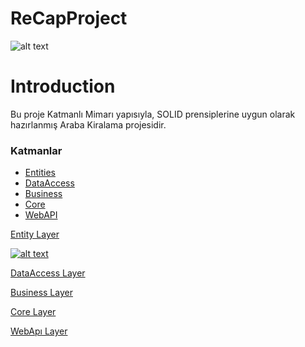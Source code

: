 # ReCapProject

![alt text](https://github.com/htcoztrk/ReCapProject/blob/master/ReCapProject/WebAPI/wwwroot/Images/default.jpg "Logo Title Text 1")
# Introduction

Bu proje Katmanlı Mimarı yapısıyla, SOLID prensiplerine uygun olarak hazırlanmış Araba Kiralama projesidir.
### Katmanlar
<ul>
<li><a href="#entity">Entities</a></li>
<li><a href="#dataccess">DataAccess</a</li>
<li><a href="#business">Business</a</li>
<li><a href="#core">Core</a</li>
<li><a href="#webapi">WebAPI</a</li>
</ul>

<p id="entity">Entity Layer</p>

![alt text](https://github.com/htcoztrk/ReCapProject/blob/master/ReCapProject/WebAPI/wwwroot/Images/default.jpg "Logo Title Text 1")

<p id="dataccess">DataAccess Layer</p>
<p id="business">Business Layer</p>
<p id="core">Core Layer</p>
<p id="webapi">WebApı Layer</p>


